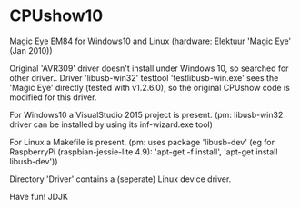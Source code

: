 # CPUshow10
Magic Eye EM84 for Windows10 and Linux
(hardware: Elektuur 'Magic Eye' (Jan 2010))

Original 'AVR309' driver doesn't install under Windows 10, so searched for other driver..
Driver 'libusb-win32' testtool 'testlibusb-win.exe' sees the 'Magic Eye' directly (tested with v1.2.6.0), so the original CPUshow code is modified for this driver.

For Windows10 a VisualStudio 2015 project is present.
(pm: libusb-win32 driver can be installed by using its inf-wizard.exe tool)

For Linux a Makefile is present.
(pm: uses package 'libusb-dev'
 (eg for RaspberryPi (raspbian-jessie-lite 4.9): 'apt-get -f install', 'apt-get install libusb-dev'))

Directory 'Driver' contains a (seperate) Linux device driver.

Have fun!
JDJK
